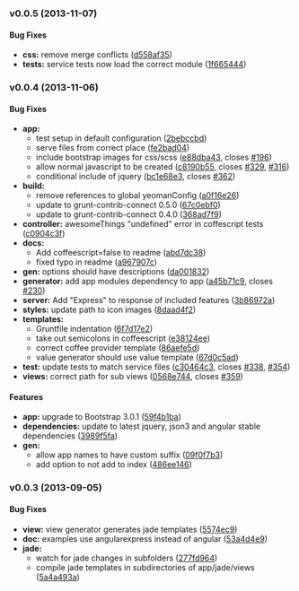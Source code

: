 <a name="v0.0.5"></a>
### v0.0.5 (2013-11-07)


#### Bug Fixes

* **css:** remove merge conflicts ([d558af35](http://github.com/gonzaloruizdevilla/generator-angularexpress/commit/d558af351c8a531132ce064a461bc038e0710b25))
* **tests:** service tests now load the correct module ([1f665444](http://github.com/gonzaloruizdevilla/generator-angularexpress/commit/1f66544476b4bec49d34e792d25ceeb32ec45b0a))

<a name="v0.0.4"></a>
### v0.0.4 (2013-11-06)


#### Bug Fixes

* **app:**
  * test setup in default configuration ([2bebccbd](http://github.com/gonzaloruizdevilla/generator-angularexpress/commit/2bebccbdd15d177805440b6d1ec84cc38a2b4678))
  * serve files from correct place ([fe2bad04](http://github.com/gonzaloruizdevilla/generator-angularexpress/commit/fe2bad0417b3138fa2788c17abcf7eb5be5f3e91))
  * include bootstrap images for css/scss ([e88dba43](http://github.com/gonzaloruizdevilla/generator-angularexpress/commit/e88dba43f2e714d69bca366cade453f49a24b62c), closes [#196](http://github.com/gonzaloruizdevilla/generator-angularexpress/issues/196))
  * allow normal javascript to be created ([c8190b55](http://github.com/gonzaloruizdevilla/generator-angularexpress/commit/c8190b55284e8c1570cc8fafdc8723250f43829b), closes [#329](http://github.com/gonzaloruizdevilla/generator-angularexpress/issues/329), [#316](http://github.com/gonzaloruizdevilla/generator-angularexpress/issues/316))
  * conditional include of jquery ([bc1e68e3](http://github.com/gonzaloruizdevilla/generator-angularexpress/commit/bc1e68e30450edc16145b934487f6df5eaaddcd8), closes [#362](http://github.com/gonzaloruizdevilla/generator-angularexpress/issues/362))
* **build:**
  * remove references to global yeomanConfig ([a0f16e26](http://github.com/gonzaloruizdevilla/generator-angularexpress/commit/a0f16e265729586802121c0fe3111f974e5145ec))
  * update to grunt-contrib-connect 0.5.0 ([67c0ebf0](http://github.com/gonzaloruizdevilla/generator-angularexpress/commit/67c0ebf081889658a33bc690c530c3c8bc8a2c12))
  * update to grunt-contrib-connect 0.4.0 ([368ad7f9](http://github.com/gonzaloruizdevilla/generator-angularexpress/commit/368ad7f9a16be0ee67e5182be581669017788f16))
* **controller:** awesomeThings "undefined" error in coffescript tests ([c0904c3f](http://github.com/gonzaloruizdevilla/generator-angularexpress/commit/c0904c3ff083f79700117c101027fea1f4238b5d))
* **docs:**
  * Add coffeescript=false to readme ([abd7dc38](http://github.com/gonzaloruizdevilla/generator-angularexpress/commit/abd7dc38be0cf511307c784f30d59c9fdcaea3e2))
  * fixed typo in readme ([a967907c](http://github.com/gonzaloruizdevilla/generator-angularexpress/commit/a967907cf523bac752b3fa9ea6363767d8855162))
* **gen:** options should have descriptions ([da001832](http://github.com/gonzaloruizdevilla/generator-angularexpress/commit/da001832dbdb268b3bf38f359c72b40c401273e4))
* **generator:** add app modules dependency to app ([a45b71c9](http://github.com/gonzaloruizdevilla/generator-angularexpress/commit/a45b71c95c18deb85ff7a1538c0b0744e4faa508), closes [#230](http://github.com/gonzaloruizdevilla/generator-angularexpress/issues/230))
* **server:** Add "Express" to response of included features ([3b86972a](http://github.com/gonzaloruizdevilla/generator-angularexpress/commit/3b86972a045bb8f6c094b943e016bf904c37919a))
* **styles:** update path to icon images ([8daad4f2](http://github.com/gonzaloruizdevilla/generator-angularexpress/commit/8daad4f2de9dbde4fcc810527da7c9607e1db8d4))
* **templates:**
  * Gruntfile indentation ([6f7d17e2](http://github.com/gonzaloruizdevilla/generator-angularexpress/commit/6f7d17e2a0f1f7f9f8cac3157beb07b82e8cf400))
  * take out semicolons in coffeescript ([e38124ee](http://github.com/gonzaloruizdevilla/generator-angularexpress/commit/e38124eeb369b7741adc263f1763c618a918ee65))
  * correct coffee provider template ([86aefe5d](http://github.com/gonzaloruizdevilla/generator-angularexpress/commit/86aefe5da49abe82e054666641f8ee4bdc8d555e))
  * value generator should use value template ([67d0c5ad](http://github.com/gonzaloruizdevilla/generator-angularexpress/commit/67d0c5ad5cbc58a2dfcfd8f3db1f45be21afe357))
* **test:** update tests to match service files ([c30464c3](http://github.com/gonzaloruizdevilla/generator-angularexpress/commit/c30464c3a5216169026c23a6fea23d273bd0b948), closes [#338](http://github.com/gonzaloruizdevilla/generator-angularexpress/issues/338), [#354](http://github.com/gonzaloruizdevilla/generator-angularexpress/issues/354))
* **views:** correct path for sub views ([0568e744](http://github.com/gonzaloruizdevilla/generator-angularexpress/commit/0568e74446c5a8e28d2cea1a9a9a5886be190d7d), closes [#359](http://github.com/gonzaloruizdevilla/generator-angularexpress/issues/359))


#### Features

* **app:** upgrade to Bootstrap 3.0.1 ([59f4b1ba](http://github.com/gonzaloruizdevilla/generator-angularexpress/commit/59f4b1ba73842b758174ad44a7da60af4f4db63f))
* **dependencies:** update to latest jquery, json3 and angular stable dependencies ([3989f5fa](http://github.com/gonzaloruizdevilla/generator-angularexpress/commit/3989f5fafbeecdc9bf41150a3bf0a19f0d6be8ba))
* **gen:**
  * allow app names to have custom suffix ([09f0f7b3](http://github.com/gonzaloruizdevilla/generator-angularexpress/commit/09f0f7b3a8c3264b7527bc9fed8c709becec99eb))
  * add option to not add to index ([486ee146](http://github.com/gonzaloruizdevilla/generator-angularexpress/commit/486ee14660ac51b7cfcb4b7de50135833954f193))

<a name="v0.0.3"></a>
### v0.0.3 (2013-09-05)


#### Bug Fixes
* **view:** view generator generates jade templates ([5574ec9](https://github.com/gonzaloruizdevilla/generator-angularexpress/commit/5574ec92201873152709544be0ccd159f01993d0))
* **doc:** examples use angularexpress instead of angular ([53a4d4e9](http://github.com/gonzaloruizdevilla/generator-angularexpress/commit/53a4d4e9b4563b3795f926f4af90019472cc51e7))
* **jade:**
  * watch for jade changes in subfolders ([277fd964](http://github.com/gonzaloruizdevilla/generator-angularexpress/commit/277fd9646ece8b4261c20bfde9b64013a1ffef94))
  * compile jade templates in subdirectories of app/jade/views ([5a4a493a](http://github.com/gonzaloruizdevilla/generator-angularexpress/commit/5a4a493a092be9a423f3f23dd4d881792bbd3d96))


